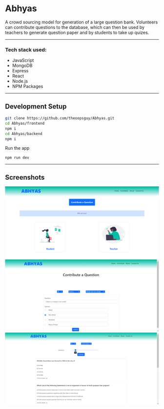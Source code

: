 # Abhyas

A crowd sourcing model for generation of a large question bank. Volunteers can contribute questions to the database, which can then be used by teachers to generate question paper and by students to take up quizes.

---

### Tech stack used:
* JavaScript
* MongoDB
* Express
* React
* Node.js
* NPM Packages
---

## Development Setup

```sh
git clone https://github.com/theoopsguy/Abhyas.git
cd Abhyas/frontend
npm i
cd Abhyas/backend
npm i
```

Run the app

```
npm run dev
```

---
## Screenshots

![home](screenshots/home.png)
![contribute](screenshots/contribute.png)
![generate paper](screenshots/generatePaper.png)
